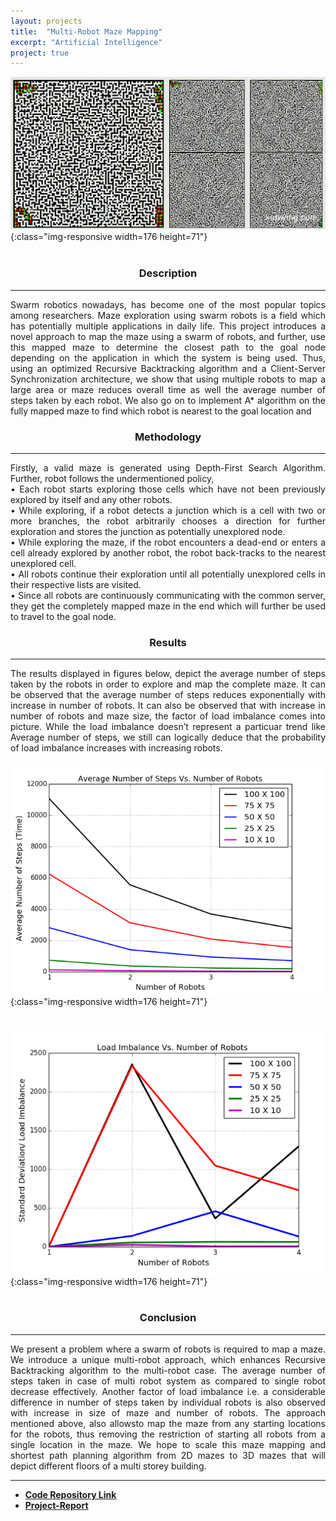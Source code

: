 ```yaml
---
layout: projects
title:  "Multi-Robot Maze Mapping"
excerpt: "Artificial Intelligence"
project: true
---
```


![image-title-here](/assets/img/AI_project.gif){:class="img-responsive width=176 height=71"}   
<br/>
<center><h3>Description</h3></center>
<hr class="star-primary">
<p style="text-align: justify">Swarm robotics nowadays, has become one of the most popular topics among researchers. Maze exploration using swarm robots is a field which has potentially multiple applications in daily life. This project introduces a novel approach to map the maze using a swarm of robots, and further, use this mapped maze to determine the closest path to the goal node depending on the application in which the system is being used. Thus, using an optimized Recursive Backtracking algorithm and a Client-Server Synchronization architecture, we show that using multiple robots to map a large area or maze reduces overall time as well the average number of steps taken by each robot. We also go on to implement A* algorithm on the fully mapped maze to find which robot is nearest to the goal location and</p>


<center><h3>Methodology</h3></center>
<hr class="star-primary">
<p style="text-align: justify">Firstly, a valid maze is generated using Depth-First Search Algorithm.
                            Further, robot follows the undermentioned policy,<br/>
                            • Each robot starts exploring those cells which have not been previously explored by itself  and any other robots.<br/>
                            • While exploring, if a robot detects a junction which is a cell with two or more branches, the robot arbitrarily chooses a direction for further exploration and stores the junction as potentially unexplored node.<br/>
                            • While exploring the maze, if the robot encounters a dead-end or enters a cell already explored by another robot, the robot back-tracks to the nearest unexplored cell.<br/>
                            • All robots continue their exploration until all potentially unexplored cells in their respective lists are visited.<br/>
                            • Since all robots are continuously communicating with the common server, they get the completely mapped maze in the end which will further be used to travel to the goal node.<br/></p>


<center><h3>Results</h3></center>
<hr class="star-primary">
<p style="text-align: justify"> The results displayed in figures below, depict the average number of steps taken by the robots in order to explore and map the complete maze. It can be observed that the average number of steps reduces exponentially with increase in number of robots. It can also be observed that with increase in number of robots and maze size, the factor of load imbalance comes into picture. While the load imbalance doesn’t represent a particuar trend like Average number of steps, we still can logically deduce that the probability of load imbalance increases with increasing robots. </p>

![image-title-here](/assets/img/ai_result1.png){:class="img-responsive width=176 height=71"}  <br/><br/>

![image-title-here](/assets/img/ai_results2.png){:class="img-responsive width=176 height=71"}  <br/><br/>

 



<center><h3>Conclusion</h3></center>
<hr class="star-primary">

<p style="text-align: justify">We present a problem where a swarm of robots is required to map a maze. We introduce a unique multi-robot approach, which enhances Recursive Backtracking algorithm to the multi-robot case. The average number of steps taken in case of multi robot system as compared to single robot decrease effectively. Another factor of load imbalance i.e. a considerable difference in number of steps taken by individual robots is also observed with increase in size of maze and number of robots. The approach mentioned above, also allowsto map the maze from any starting locations for the robots, thus removing the restriction of starting all robots from a single location in the maze. We hope to scale this maze mapping and shortest path planning algorithm from 2D mazes to 3D mazes that will depict different floors of a multi storey building.</p>

<hr class="star-primary">
                            
<ul id ="horizontal-list">
<li class="display: inline">
<strong><a target="_blank"  href="https://github.com/nalinraut/Indoor-Scene-Recognition">Code Repository Link <i class="fa fa-fw fa-github"></i></a>
</strong>
</li>
                                
                                
<li>
<strong><a href="javascript:void(0);">Project-Report</a>
</strong>
</li>
                                
</ul>
     

